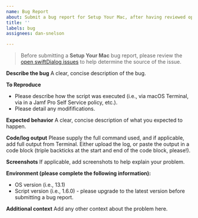```yaml
---
name: Bug Report
about: Submit a bug report for Setup Your Mac, after having reviewed open swiftDialog issues: https://github.com/bartreardon/swiftDialog/issues
title: ''
labels: bug
assignees: dan-snelson

---
```


> Before submitting a **Setup Your Mac** bug report, please review the [open swiftDialog issues](https://github.com/bartreardon/swiftDialog/issues) to help determine the source of the issue.

**Describe the bug**
A clear, concise description of the bug.

**To Reproduce**
 - Please describe how the script was executed (i.e., via macOS Terminal, via in a Jamf Pro Self Service policy, etc.).
 - Please detail any modififications.
 
**Expected behavior**
A clear, concise description of what you expected to happen.

**Code/log output**
Please supply the full command used, and if applicable, add full output from Terminal. Either upload the log, or paste the output in a code block (triple backticks at the start and end of the code block, please!).

**Screenshots**
If applicable, add screenshots to help explain your problem.

**Environment (please complete the following information):**
 - OS version (i.e., 13.1)
 - Script version (i.e., 1.6.0) - please upgrade to the latest version before submitting a bug report.

**Additional context**
Add any other context about the problem here.
